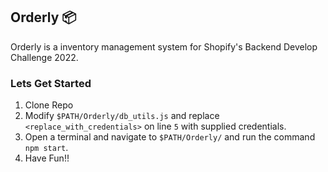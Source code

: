 ## Orderly 📦
Orderly is a inventory management system for Shopify's Backend Develop Challenge 2022.

### Lets Get Started
1. Clone Repo
2. Modify `$PATH/Orderly/db_utils.js` and replace `<replace_with_credentials>` on line `5` with supplied credentials.
3. Open a terminal and navigate to `$PATH/Orderly/` and run the command `npm start`.
4. Have Fun!!
